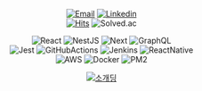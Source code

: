 <div align="center">

[![Email](https://img.shields.io/badge/gwansikk@icloud.com-3693F3?style=flat&logo=icloud&logoColor=white)](mailto:Seorit@icloud.com)
[![Linkedin](https://img.shields.io/badge/GwanSik%20Kim-0A66C2?style=flat&logo=Linkedin&logoColor=white)](https://www.linkedin.com/in/gwansikk/)  
[![Hits](https://hits.seeyoufarm.com/api/count/incr/badge.svg?url=https%3A%2F%2Fgithub.com%2Fgwansikk&count_bg=%2379C83D&title_bg=%23555555&icon=github.svg&icon_color=%23E7E7E7&title=hits&edge_flat=false)](https://hits.seeyoufarm.com)
![Solved.ac](http://mazassumnida.wtf/api/mini/generate_badge?boj=seorit)

![React](https://img.shields.io/badge/React-61DAFB?style=flat&logo=React&logoColor=white)
![NestJS](https://img.shields.io/badge/NestJS-E0234E?style=flat&logo=NestJS)
![Next](https://img.shields.io/badge/Next.js-000000?style=flat&logo=Next.js)
![GraphQL](https://img.shields.io/badge/GraphQL-E10098?style=flat&logo=GraphQL)  
![Jest](https://img.shields.io/badge/Jest-C21325?style=flat&logo=Jest)
![GitHubActions](https://img.shields.io/badge/GitHub%20Actions-2088FF?style=flat&logo=GitHubActions&logoColor=white)
![Jenkins](https://img.shields.io/badge/Jenkins-D24939?style=flat&logo=Jenkins&logoColor=white)
![ReactNative](https://img.shields.io/badge/React%20Native-61DAFB?style=flat&logo=React&logoColor=white)  
![AWS](https://img.shields.io/badge/Amazon%20Web%20Services-232F3E?style=flat&logo=AmazonAWS)
![Docker](https://img.shields.io/badge/Docker-2496ED?style=flat&logo=Docker&logoColor=white)
![PM2](https://img.shields.io/badge/PM2-2B037A?style=flat&logo=PM2)

[![소개딩](https://img.shields.io/badge/소개딩%20해커톤%20시즌4-최우수-9cf)](https://github.com/SCHackerthon-FakeDeveloper)

</div>
